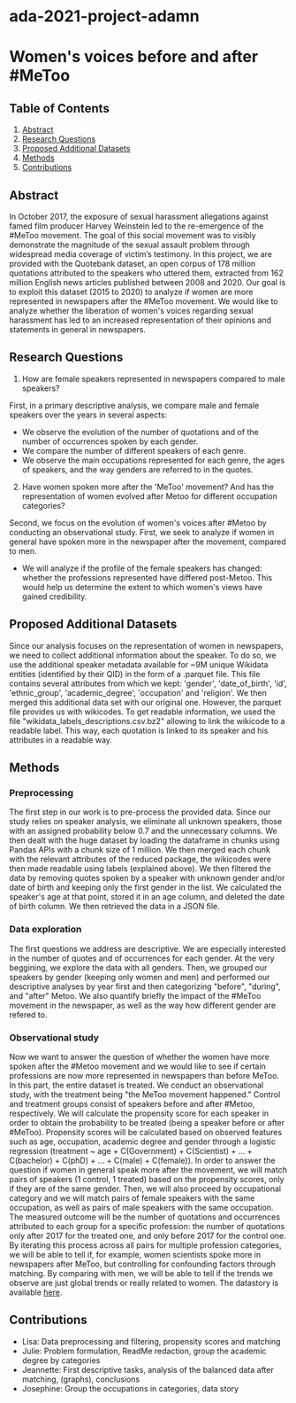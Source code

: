 # ada-2021-project-adamn
# Women's voices before and after #MeToo
## Table of Contents
1. [Abstract](#abstract)
2. [Research Questions](#research-questions)
3. [Proposed Additional Datasets](#proposed-additional-datasets)
4. [Methods](#methods)
5. [Contributions](#Contributions)

## Abstract
In October 2017, the exposure of sexual harassment allegations against famed film producer Harvey Weinstein led to the re-emergence of the #MeToo movement. The goal of this social movement was to visibly demonstrate the magnitude of the sexual assault problem through widespread media coverage of victim’s testimony. In this project, we are provided with the Quotebank dataset, an open corpus of 178 million quotations attributed to the speakers who uttered them, extracted from 162 million English news articles published between 2008 and 2020. Our goal is to exploit this dataset (2015 to 2020) to analyze if women are more represented in newspapers after the #MeToo movement. We would like to analyze whether the liberation of women's voices regarding sexual harassment has led to an increased representation of their opinions and statements in general in newspapers.

## Research Questions
1. How are female speakers represented in newspapers compared to male speakers?

First, in a primary descriptive analysis, we compare male and female speakers over the years in several aspects:
- We observe the evolution of the number of quotations and of the number of occurrences spoken by each gender. 
- We compare the number of different speakers of each genre.
- We observe the main occupations represented for each genre, the ages of speakers, and the way genders are referred to in the quotes.
2. Have women spoken more after the 'MeToo' movement? And has the representation of women evolved after Metoo for different occupation categories?

Second, we focus on the evolution of women's voices after #Metoo by conducting an observational study. First, we seek to analyze if women in general have spoken more in the newspaper after the movement, compared to men.
- We will analyze if the profile of the female speakers has changed: whether the professions represented have differed post-Metoo. This would help us determine the extent to which women's views have gained credibility.

## Proposed Additional Datasets
Since our analysis focuses on the representation of women in newspapers, we need to collect additional information about the speaker. To do so, we use the additional speaker metadata available for ~9M unique Wikidata entities (identified by their QID) in the form of a .parquet file. This file contains several attributes from which we kept: 'gender', 'date_of_birth', 'id', 'ethnic_group', 'academic_degree', 'occupation' and 'religion'. We then merged this additional data set with our original one. However, the parquet file provides us with wikicodes. To get readable information, we used the file "wikidata_labels_descriptions.csv.bz2" allowing to link the wikicode to a readable label. This way, each quotation is linked to its speaker and his attributes in a readable way.

## Methods
### Preprocessing
The first step in our work is to pre-process the provided data. Since our study relies on speaker analysis, we eliminate all unknown speakers, those with an assigned probability below 0.7 and the unnecessary columns. We then dealt with the huge dataset by loading the dataframe in chunks using Pandas APIs with a chunk size of 1 million. We then merged each chunk with the relevant attributes of the reduced package, the wikicodes were then made readable using labels (explained above). We then filtered the data by removing quotes spoken by a speaker with unknown gender and/or date of birth and keeping only the first gender in the list. We calculated the speaker's age at that point, stored it in an age column, and deleted the date of birth column. We then retrieved the data in a JSON file. 
### Data exploration
The first questions we address are descriptive. We are especially interested in the number of quotes and of occurrences for each gender. At the very beggining, we explore the data with all genders. Then, we grouped our speakers by gender (keeping only women and men) and performed our descriptive analyses by year first and then categorizing "before", "during", and "after" Metoo. We also quantify briefly the impact of the #MeToo movement in the newspaper, as well as the way how different gender are refered to.
### Observational study
Now we want to answer the question of whether the women have more spoken after the #Metoo movement and we would like to see if certain professions are now more represented in newspapers than before MeToo. In this part, the entire dataset is treated. We conduct an observational study, with the treatment being "the MeToo movement happened." Control and treatment groups consist of speakers before and after #Metoo, respectively. We will calculate the propensity score for each speaker in order to obtain the probability to be treated (being a speaker before or after #MeToo). Propensity scores will be calculated based on observed features such as age, occupation, academic degree and gender through a logistic regression (treatment ~ age + C(Government) + C(Scientist) + … + C(bachelor) + C(phD) + ... + C(male) + C(female)). In order to answer the question if women in general speak more after the movement, we will match pairs of speakers (1 control, 1 treated) based on the propensity scores, only if they are of the same gender. Then, we will also proceed by occupational category and we will match pairs of female speakers with the same occupation, as well as pairs of male speakers with the same occupation. The measured outcome will be the number of quotations and occurrences attributed to each group for a specific profession: the number of quotations only after 2017 for the treated one, and only before 2017 for the control one. By iterating this process across all pairs for multiple profession categories, we will be able to tell if, for example, women scientists spoke more in newspapers after MeToo, but controlling for confounding factors through matching. By comparing with men, we will be able to tell if the trends we observe are just global trends or really related to women. The datastory is available [here](https://josephinepotdevin.github.io/datastory/).

## Contributions
- Lisa: Data preprocessing and filtering, propensity scores and matching
-	Julie: Problem formulation, ReadMe redaction, group the academic degree by categories
-	Jeannette: First descriptive tasks, analysis of the balanced data after matching, (graphs), conclusions
-	Josephine: Group the occupations in categories, data story

